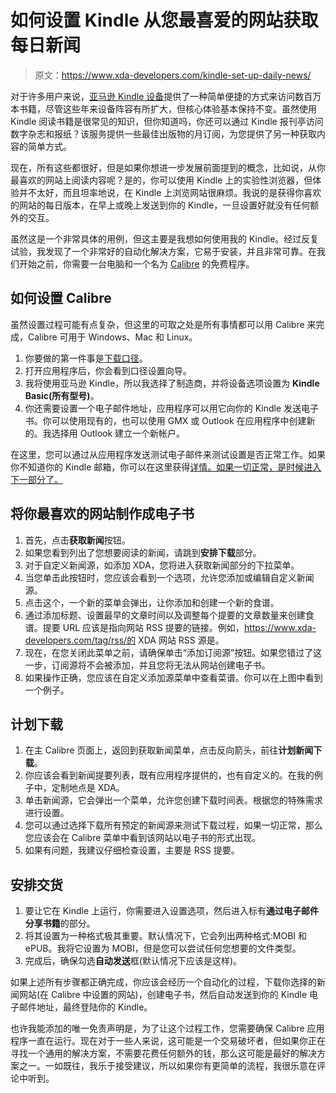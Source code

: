 # 如何设置 Kindle 从您最喜爱的网站获取每日新闻

> 原文：<https://www.xda-developers.com/kindle-set-up-daily-news/>

对于许多用户来说，[亚马逊 Kindle 设备](http://www.xda-developers.com/best-amazon-kindle-ereader/)提供了一种简单便捷的方式来访问数百万本书籍，尽管这些年来设备阵容有所扩大，但核心体验基本保持不变。虽然使用 Kindle 阅读书籍是很常见的知识，但你知道吗，你还可以通过 Kindle 报刊亭访问数字杂志和报纸？该服务提供一些最佳出版物的月订阅，为您提供了另一种获取内容的简单方式。

现在，所有这些都很好，但是如果你想进一步发展前面提到的概念，比如说，从你最喜欢的网站上阅读内容呢？是的，你可以使用 Kindle 上的实验性浏览器，但体验并不太好，而且坦率地说，在 Kindle 上浏览网站很麻烦。我说的是获得你喜欢的网站的每日版本，在早上或晚上发送到你的 Kindle，一旦设置好就没有任何额外的交互。

虽然这是一个非常具体的用例，但这主要是我想如何使用我的 Kindle。经过反复试验，我发现了一个非常好的自动化解决方案，它易于安装，并且非常可靠。在我们开始之前，你需要一台电脑和一个名为 [Calibre](https://calibre-ebook.com/download) 的免费程序。

## 如何设置 Calibre

虽然设置过程可能有点复杂，但这里的可取之处是所有事情都可以用 Calibre 来完成，Calibre 可用于 Windows、Mac 和 Linux。

1.  你要做的第一件事是[下载口径](https://calibre-ebook.com/download)。
2.  打开应用程序后，你会看到口径设置向导。
3.  我将使用亚马逊 Kindle，所以我选择了制造商，并将设备选项设置为 **Kindle Basic(所有型号)**。
4.  你还需要设置一个电子邮件地址，应用程序可以用它向你的 Kindle 发送电子书。你可以使用现有的，也可以使用 GMX 或 Outlook 在应用程序中创建新的。我选择用 Outlook 建立一个新帐户。

在这里，您可以通过从应用程序发送测试电子邮件来测试设置是否正常工作。如果你不知道你的 Kindle 邮箱，你可以在这里获得[详情。如果一切正常，是时候进入下一部分了。](https://www.amazon.com/gp/help/customer/display.html?nodeId=GX9XLEVV8G4DB28H&tag=xda-4uv1482-20&ascsubtag=UUxdaUeUpU1002207&asc_refurl=https%3A%2F%2Fwww.xda-developers.com%2Fkindle-set-up-daily-news%2F&asc_campaign=Evergreen)

## 将你最喜欢的网站制作成电子书

1.  首先，点击**获取新闻**按钮。
2.  如果您看到列出了您想要阅读的新闻，请跳到**安排下载**部分。
3.  对于自定义新闻源，如添加 XDA，您将进入获取新闻部分的下拉菜单。
4.  当您单击此按钮时，您应该会看到一个选项，允许您添加或编辑自定义新闻源。
5.  点击这个，一个新的菜单会弹出，让你添加和创建一个新的食谱。
6.  通过添加标题、设置最早的文章时间以及调整每个提要的文章数量来创建食谱。提要 URL 应该是指向网站 RSS 提要的链接。例如，https://www.xda-developers.com/tag/rss/的 XDA 网站 RSS 源是。
7.  现在，在您关闭此菜单之前，请确保单击“添加订阅源”按钮。如果您错过了这一步，订阅源将不会被添加，并且您将无法从网站创建电子书。
8.  如果操作正确，您应该在自定义添加源菜单中查看菜谱。你可以在上图中看到一个例子。

## 计划下载

1.  在主 Calibre 页面上，返回到获取新闻菜单，点击反向箭头，前往**计划新闻下载**。
2.  你应该会看到新闻提要列表，既有应用程序提供的，也有自定义的。在我的例子中，定制地点是 XDA。
3.  单击新闻源，它会弹出一个菜单，允许您创建下载时间表。根据您的特殊需求进行设置。
4.  您可以通过选择下载所有预定的新闻源来测试下载过程，如果一切正常，那么您应该会在 Calibre 菜单中看到该网站以电子书的形式出现。
5.  如果有问题，我建议仔细检查设置，主要是 RSS 提要。

## 安排交货

1.  要让它在 Kindle 上运行，你需要进入设置选项，然后进入标有**通过电子邮件分享书籍**的部分。
2.  将其设置为一种格式极其重要。默认情况下，它会列出两种格式:MOBI 和 ePUB。我将它设置为 MOBI，但是您可以尝试任何您想要的文件类型。
3.  完成后，确保勾选**自动发送**框(默认情况下应该是这样)。

如果上述所有步骤都正确完成，你应该会经历一个自动化的过程，下载你选择的新闻网站(在 Calibre 中设置的网站)，创建电子书，然后自动发送到你的 Kindle 电子邮件地址，最终登陆你的 Kindle。

也许我能添加的唯一免责声明是，为了让这个过程工作，您需要确保 Calibre 应用程序一直在运行。现在对于一些人来说，这可能是一个交易破坏者，但如果你正在寻找一个通用的解决方案，不需要花费任何额外的钱，那么这可能是最好的解决方案之一。一如既往，我乐于接受建议，所以如果你有更简单的流程，我很乐意在评论中听到。